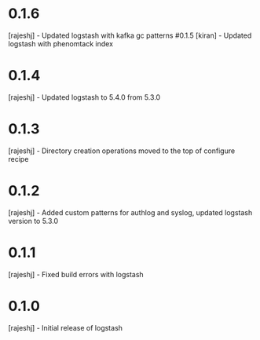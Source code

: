 # 0.1.6
[rajeshj]   - Updated logstash with kafka gc patterns
#0.1.5
[kiran]     - Updated logstash with phenomtack index
# 0.1.4
[rajeshj]   - Updated logstash to 5.4.0 from 5.3.0
# 0.1.3
[rajeshj]   - Directory creation operations moved to the top of configure recipe  
# 0.1.2
[rajeshj]   - Added custom patterns for authlog and syslog, updated logstash version to 5.3.0
# 0.1.1
[rajeshj]   - Fixed build errors with logstash
# 0.1.0
[rajeshj]   - Initial release of logstash
